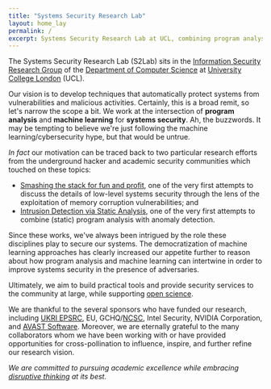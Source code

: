 ```yaml
---
title: "Systems Security Research Lab"
layout: home_lay
permalink: /
excerpt: Systems Security Research Lab at UCL, combining program analysis and machine learning for systems security
---
```


The Systems Security Research Lab (S2Lab) sits in the [Information
Security Research Group](https://sec.cs.ucl.ac.uk) of the [Department of
Computer Science](https://www.cs.ucl.ac.uk) at [University College
London](https://www.ucl.ac.uk) (UCL). 

Our vision is to develop techniques that automatically protect systems
from vulnerabilities and malicious activities. Certainly, this is a broad
remit, so let's narrow the scope a bit. We work at the intersection of
**program analysis** and **machine learning** for **systems security**.
Ah, the buzzwords. It may be tempting to believe we're just following
the machine learning/cybersecurity hype, but that would be untrue.  

_In fact_ our motivation can be traced back to two particular research efforts 
from the underground hacker and academic security communities which touched 
on these topics: 

* [Smashing the stack for fun and profit](http://phrack.org/issues/49/14.html), one of the very first
attempts to discuss the details of low-level systems security through
the lens of the exploitation of memory corruption vulnerabilities; and
* [Intrusion Detection via Static Analysis](http://people.eecs.berkeley.edu/~daw/papers/ids-oakland01.pdf), 
one of the very first attempts to combine (static) program analysis
with anomaly detection.

Since these works, we've always been intrigued by the role these disciplines
play to secure our systems. The democratization of machine learning
approaches has clearly increased our appetite further to reason about
how program analysis and machine learning can intertwine in order to improve
systems security in the presence of adversaries.

Ultimately, we aim to build practical tools and provide security
services to the community at large, while supporting [open
science](https://www.ukri.org/our-work/supporting-healthy-research-and-innovation-culture/open-research/). 

We are thankful to the several sponsors who have funded our research,
including [UKRI EPSRC](https://epsrc.ukri.org), EU,
GCHQ/[NCSC](https://www.ncsc.gov.uk), Intel Security, NVIDIA Corporation,
and [AVAST Software](https://www.avast.com). Moreover, we are eternally grateful to the many
collaborators whom we have been working with or have provided
opportunities for cross-pollination to influence, inspire,
and further refine our research vision.

_We are committed to pursuing academic excellence while embracing [disruptive thinking](https://www.ucl.ac.uk/play/live-tv/disruptive-thinking-tv) at its best._
